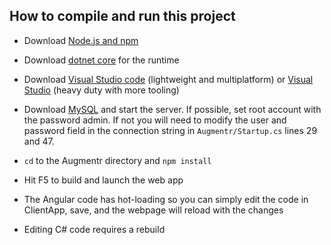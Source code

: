## How to compile and run this project

* Download [Node.js and npm](https://nodejs.org/en/download/)

* Download [dotnet core](https://www.microsoft.com/net/learn/get-started) for the runtime

* Download [Visual Studio code](https://code.visualstudio.com/) (lightweight and multiplatform) or [Visual Studio](https://www.visualstudio.com/downloads/) (heavy duty with more tooling)

* Download [MySQL](https://www.mysql.com/downloads/) and start the server. If possible, set root account with the password admin. If not you will need to modify the user and password field in the connection string in `Augmentr/Startup.cs` lines 29 and 47.

* `cd` to the Augmentr directory and `npm install`

* Hit F5 to build and launch the web app

* The Angular code has hot-loading so you can simply edit the code in ClientApp, save, and the webpage will reload with the changes

* Editing C# code requires a rebuild